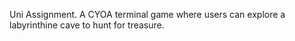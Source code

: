Uni Assignment. A CYOA terminal game where users can explore a labyrinthine cave to hunt for treasure.
